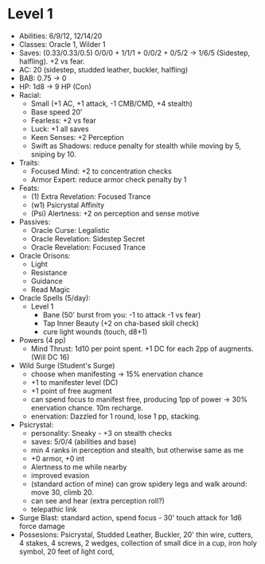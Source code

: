 # Level 1

* Abilities: 6/9/12, 12/14/20
* Classes: Oracle 1, Wilder 1
* Saves: (0.33/0.33/0.5) 0/0/0 + 1/1/1 + 0/0/2 + 0/5/2 -> 1/6/5  (Sidestep, halfling). +2 vs fear.
* AC: 20 (sidestep, studded leather, buckler, halfling)
* BAB: 0.75 -> 0
* HP: 1d8 -> 9 HP (Con)
* Racial:
  - Small (+1 AC, +1 attack, -1 CMB/CMD, +4 stealth)
  - Base speed 20'
  - Fearless: +2 vs fear
  - Luck: +1 all saves
  - Keen Senses: +2 Perception
  - Swift as Shadows: reduce penalty for stealth while moving by 5, sniping by 10.
* Traits:
  - Focused Mind: +2 to concentration checks
  - Armor Expert: reduce armor check penalty by 1
* Feats:
  - (1) Extra Revelation: Focused Trance
  - (w1) Psicrystal Affinity
  - (Psi) Alertness: +2 on perception and sense motive
* Passives:
  - Oracle Curse: Legalistic
  - Oracle Revelation: Sidestep Secret
  - Oracle Revelation: Focused Trance
* Oracle Orisons:
  - Light
  - Resistance
  - Guidance
  - Read Magic
* Oracle Spells (5/day):
  - Level 1
    - Bane (50' burst from you: -1 to attack -1 vs fear)
    - Tap Inner Beauty (+2 on cha-based skill check)
    - cure light wounds (touch, d8+1)
* Powers (4 pp)
  - Mind Thrust: 1d10 per point spent. +1 DC for each 2pp of augments. (Will DC 16)
* Wild Surge (Student's Surge)
  - choose when manifesting -> 15% enervation chance
  - +1 to manifester level (DC)
  - +1 point of free augment
  - can spend focus to manifest free, producing 1pp of power -> 30% enervation chance. 10m recharge.
  - enervation: Dazzled for 1 round, lose 1 pp, stacking.
* Psicrystal:
  - personality: Sneaky - +3 on stealth checks
  - saves: 5/0/4 (abilities and base)
  - min 4 ranks in perception and stealth, but otherwise same as me
  - +0 armor, +0 int
  - Alertness to me while nearby
  - improved evasion
  - (standard action of mine) can grow spidery legs and walk around: move 30, climb 20.
  - can see and hear (extra perception roll?)
  - telepathic link
* Surge Blast: standard action, spend focus - 30' touch attack for 1d6 force damage
* Possesions: Psicrystal, Studded Leather, Buckler, 20' thin wire, cutters, 4 stakes, 4 screws,
              2 wedges, collection of small dice in a cup, iron holy symbol, 20 feet of light cord, 
              
